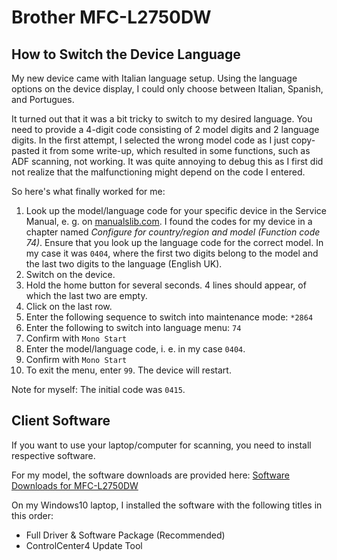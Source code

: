 # Brother MFC-L2750DW

## How to Switch the Device Language
My new device came with Italian language setup. Using the language options on the device display, I could only choose between Italian, Spanish, and Portugues.

It turned out that it was a bit tricky to switch to my desired language. You need to provide a 4-digit code consisting of 2 model digits and 2 language digits.
In the first attempt, I selected the wrong model code as I just copy-pasted it from some write-up, which resulted in some functions, such as ADF scanning, not working.
It was quite annoying to debug this as I first did not realize that the malfunctioning might depend on the code I entered.

So here's what finally worked for me:

1) Look up the model/language code for your specific device in the Service Manual, e. g. on [manualslib.com](https://www.manualslib.com/manual/1582425/Brother-Dcp-7090.html#product-MFC-L2750DW). I found the codes for my device in a chapter named *Configure for country/region and model (Function code 74)*. Ensure that you look up the language code for the correct model. In my case it was `0404`, where the first two digits belong to the model and the last two digits to the language (English UK).
1) Switch on the device.
1) Hold the home button for several seconds. 4 lines should appear, of which the last two are empty.
1) Click on the last row.
1) Enter the following sequence to switch into maintenance mode: `*2864`
1) Enter the following to switch into language menu: `74`
1) Confirm with `Mono Start`
1) Enter the model/language code, i. e. in my case `0404`.
1) Confirm with `Mono Start`
1) To exit the menu, enter `99`. The device will restart.

Note for myself: The initial code was `0415`.

## Client Software
If you want to use your laptop/computer for scanning, you need to install respective software. 

For my model, the software downloads are provided here: 
[Software Downloads for MFC-L2750DW](https://support.brother.com/g/b/downloadlist.aspx?c=as_ot&lang=en&prod=mfcl2750dw_us_eu_as&os=10013)

On my Windows10 laptop, I installed the software with the following titles in this order:

- Full Driver & Software Package (Recommended)
- ControlCenter4 Update Tool 